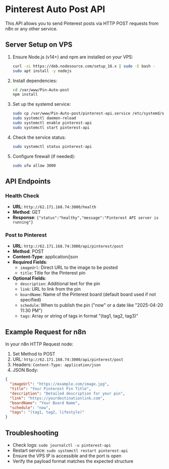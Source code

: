 # Pinterest Auto Post API

This API allows you to send Pinterest posts via HTTP POST requests from n8n or any other service.

## Server Setup on VPS

1. Ensure Node.js (v14+) and npm are installed on your VPS:
   ```bash
   curl -sL https://deb.nodesource.com/setup_16.x | sudo -E bash -
   sudo apt install -y nodejs
   ```

2. Install dependencies:
   ```bash
   cd /var/www/Pin-Auto-post
   npm install
   ```

3. Set up the systemd service:
   ```bash
   sudo cp /var/www/Pin-Auto-post/pinterest-api.service /etc/systemd/system/
   sudo systemctl daemon-reload
   sudo systemctl enable pinterest-api
   sudo systemctl start pinterest-api
   ```

4. Check the service status:
   ```bash
   sudo systemctl status pinterest-api
   ```

5. Configure firewall (if needed):
   ```bash
   sudo ufw allow 3000
   ```

## API Endpoints

### Health Check
- **URL**: `http://62.171.168.74:3000/health`
- **Method**: GET
- **Response**: `{"status":"healthy","message":"Pinterest API server is running"}`

### Post to Pinterest
- **URL**: `http://62.171.168.74:3000/api/pinterest/post`
- **Method**: POST
- **Content-Type**: application/json
- **Required Fields**:
  - `imageUrl`: Direct URL to the image to be posted
  - `title`: Title for the Pinterest pin
- **Optional Fields**:
  - `description`: Additional text for the pin
  - `link`: URL to link from the pin
  - `boardName`: Name of the Pinterest board (default board used if not specified)
  - `schedule`: When to publish the pin ("now" or a date like "2025-04-20 11:30 PM")
  - `tags`: Array or string of tags in format "(tag1, tag2, tag3)"

## Example Request for n8n

In your n8n HTTP Request node:

1. Set Method to POST
2. URL: `http://62.171.168.74:3000/api/pinterest/post`
3. Headers: `Content-Type: application/json`
4. JSON Body:
```json
{
  "imageUrl": "https://example.com/image.jpg",
  "title": "Your Pinterest Pin Title",
  "description": "Detailed description for your pin",
  "link": "https://yourdestinationlink.com",
  "boardName": "Your Board Name",
  "schedule": "now",
  "tags": "(tag1, tag2, lifestyle)"
}
```

## Troubleshooting

- Check logs: `sudo journalctl -u pinterest-api`
- Restart service: `sudo systemctl restart pinterest-api`
- Ensure the VPS IP is accessible and the port is open
- Verify the payload format matches the expected structure 